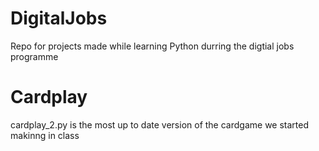 # DigitalJobs

Repo for projects made while learning Python durring the digtial jobs programme 


# Cardplay 
cardplay_2.py is the most up to date version of the cardgame we started makinng in class
